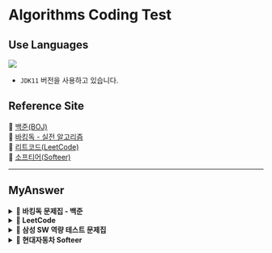 # Algorithms Coding Test

## Use Languages

<img src="https://img.shields.io/badge/-Java-red?logo=Java&logoColor=white&style=flat-square"/></a>  
- `JDK11` 버전을 사용하고 있습니다.

## Reference Site

📝 [백준(BOJ)](https://www.acmicpc.net/) </br>
📝 [바킹독 - 실전 알고리즘](https://github.com/encrypted-def/basic-algo-lecture/tree/master) </br>
📝 [리트코드(LeetCode)](https://leetcode.com/problemset/) </br>
📝 [소프티어(Softeer)](https://softeer.ai/practice) </br>

---

## MyAnswer

<details><summary><b> 🚀 바킹독 문제집 - 백준</b></summary>
<div>
<blockquote>

|  번호  |                    주제                     |                                              진행도                                               |
|:----:|:-----------------------------------------:|:----------------------------------------------------------------------------------------------:|
| 0x05 |   [스택](src/baa_kingDog/stack/README.md)   |  ![100%](https://progress-bar.dev/6/?scale=8&title=progress&width=500&color=babaca&suffix=/8)  |
| 0x06 |   [큐](src/baa_kingDog/queue/README.md)    |  ![100%](https://progress-bar.dev/3/?scale=3&title=progress&width=500&color=babaca&suffix=/3)  |
| 0x07 |   [덱](src/baa_kingDog/deque/README.md)    |  ![100%](https://progress-bar.dev/3/?scale=4&title=progress&width=500&color=babaca&suffix=/4)  |
| 0x08 |             스택의 활용(수식의 괄호 쌍)              |  ![100%](https://progress-bar.dev/0/?scale=5&title=progress&width=500&color=babaca&suffix=/5)  |
| 0x09 |   [BFS](src/baa_kingDog/bfs/README.md)    | ![100%](https://progress-bar.dev/4/?scale=30&title=progress&width=500&color=babaca&suffix=/30) |
| 0x0B | [재귀](src/baa_kingDog/recursion/README.md) | ![100%](https://progress-bar.dev/2/?scale=10&title=progress&width=500&color=babaca&suffix=/10) |
| 0x0C |                   백트래킹                    | ![100%](https://progress-bar.dev/0/?scale=20&title=progress&width=500&color=babaca&suffix=/20) |
| 0x0D |                   시뮬레이션                   | ![100%](https://progress-bar.dev/0/?scale=61&title=progress&width=500&color=babaca&suffix=/61) |
| 0x0E |                   정렬 I                    |  ![100%](https://progress-bar.dev/0/?scale=8&title=progress&width=500&color=babaca&suffix=/8)  |
| 0x0F |                   정렬 II                   |  ![100%](https://progress-bar.dev/0/?scale=9&title=progress&width=500&color=babaca&suffix=/9)  |
| 0x10 |                다이나믹 프로그래밍                 | ![100%](https://progress-bar.dev/0/?scale=44&title=progress&width=500&color=babaca&suffix=/44) |
| 0x11 |                    그리디                    | ![100%](https://progress-bar.dev/0/?scale=17&title=progress&width=500&color=babaca&suffix=/17) |
| 0x12 |                    수학                     | ![100%](https://progress-bar.dev/0/?scale=39&title=progress&width=500&color=babaca&suffix=/39) |
| 0x13 |                   이분탐색                    | ![100%](https://progress-bar.dev/0/?scale=21&title=progress&width=500&color=babaca&suffix=/21) |
| 0x14 |                   투 포인터                   | ![100%](https://progress-bar.dev/0/?scale=11&title=progress&width=500&color=babaca&suffix=/11) |
| 0x15 |                    해시                     | ![100%](https://progress-bar.dev/0/?scale=10&title=progress&width=500&color=babaca&suffix=/10) |
| 0x16 |                 이진 검색 트리                  |  ![100%](https://progress-bar.dev/0/?scale=7&title=progress&width=500&color=babaca&suffix=/7)  |
| 0x17 |                  우선순위 큐                   |  ![100%](https://progress-bar.dev/0/?scale=8&title=progress&width=500&color=babaca&suffix=/8)  |
</blockquote>
</div>
</details>

<details><summary><b> 🚀 LeetCode </b></summary>
<div>
<h3> Array </h3>
<blockquote>

|  번호  |                        주제                         | 난이도 |
|:----:|:-------------------------------------------------:|:---:|
| 0001 | [Two Sum](https://leetcode.com/problems/two-sum/) | `easy`|

</blockquote>

<h3> Linked List </h3>
<blockquote>

|  번호  |                                     주제                                      | 난이도 |
|:----:|:---------------------------------------------------------------------------:|:---:|
| 0206 | [Reverse a Linked List](https://leetcode.com/problems/reverse-linked-list/) | `easy`|

</blockquote>
</div>
</details>


<details><summary><b> 🚀 삼성 SW 역량 테스트 문제집</b></summary>
<div>
<blockquote>
  <ul>
    <li><a href='https://github.com/IToriginal/AlgorithmCT/blob/main/src/baekjoon/%EC%82%BC%EC%84%B1A%ED%98%95/%EC%8B%9C%ED%97%98%EA%B0%90%EB%8F%85_13458/Main.java'>BOJ13458 - 시험 감독</a> : 수학, 사칙연산</li>
    <li><a href='https://github.com/IToriginal/AlgorithmCT/blob/main/src/baekjoon/%EC%82%BC%EC%84%B1A%ED%98%95/%EC%A3%BC%EC%82%AC%EC%9C%84%EA%B5%B4%EB%A6%AC%EA%B8%B0_14499/Main.java'>BOJ14499 - 주사위 굴리기</a> : 구현, 시뮬레이션 </li>
    <li><a href='https://github.com/IToriginal/AlgorithmCT/blob/main/src/baekjoon/%EC%82%BC%EC%84%B1A%ED%98%95/%ED%87%B4%EC%82%AC_14501/Main.java'>BOJ14501 - 퇴사</a> : 백트래킹(Backtracking)</li>
  </ul>
</blockquote>
</div>
</details>

<details><summary><b> 🚀 현대자동차 Softeer </b></summary>
<div>
<blockquote>
  <ul>
    <li><a href='https://softeer.ai/practice/6283'>Level2 - 8단 변속기</a> : 구현</li>
    <li><a href='https://softeer.ai/practice/6280'>Level2 - 지도 자동 구축</a> : 구현</li>
    <li><a href='https://softeer.ai/practice/6282'>Level2 - 장애물 인식 프로그램</a> : BFS</li>
    <li><a href='https://softeer.ai/practice/6284'>Level2 - 바이러스</a> : 구현</li>
    <li><a href='https://softeer.ai/practice/6270'>Level2 - GBC</a> : 구현</li>
    <li><a href='https://softeer.ai/practice/6269'>Level2 - 비밀 메뉴</a> : 구현</li>
    <li><a href='https://softeer.ai/practice/6294'>Level3 - 성적평균</a> : 구현</li>
  </ul>
</blockquote>
</div>
</details>
